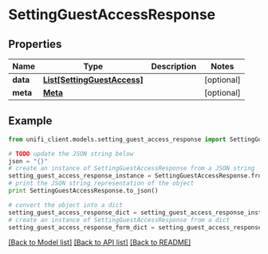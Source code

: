 # SettingGuestAccessResponse


## Properties

Name | Type | Description | Notes
------------ | ------------- | ------------- | -------------
**data** | [**List[SettingGuestAccess]**](SettingGuestAccess.md) |  | [optional] 
**meta** | [**Meta**](Meta.md) |  | [optional] 

## Example

```python
from unifi_client.models.setting_guest_access_response import SettingGuestAccessResponse

# TODO update the JSON string below
json = "{}"
# create an instance of SettingGuestAccessResponse from a JSON string
setting_guest_access_response_instance = SettingGuestAccessResponse.from_json(json)
# print the JSON string representation of the object
print SettingGuestAccessResponse.to_json()

# convert the object into a dict
setting_guest_access_response_dict = setting_guest_access_response_instance.to_dict()
# create an instance of SettingGuestAccessResponse from a dict
setting_guest_access_response_form_dict = setting_guest_access_response.from_dict(setting_guest_access_response_dict)
```
[[Back to Model list]](../README.md#documentation-for-models) [[Back to API list]](../README.md#documentation-for-api-endpoints) [[Back to README]](../README.md)


